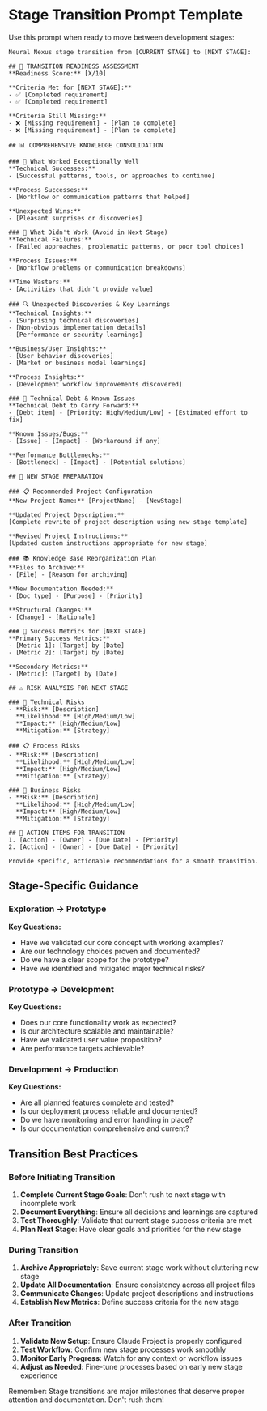 # Stage Transition Prompt Template

Use this prompt when ready to move between development stages:

```
Neural Nexus stage transition from [CURRENT STAGE] to [NEXT STAGE]:

## 🎯 TRANSITION READINESS ASSESSMENT
**Readiness Score:** [X/10]

**Criteria Met for [NEXT STAGE]:**
- ✅ [Completed requirement]
- ✅ [Completed requirement]

**Criteria Still Missing:**
- ❌ [Missing requirement] - [Plan to complete]
- ❌ [Missing requirement] - [Plan to complete]

## 📊 COMPREHENSIVE KNOWLEDGE CONSOLIDATION

### 🎉 What Worked Exceptionally Well
**Technical Successes:**
- [Successful patterns, tools, or approaches to continue]

**Process Successes:**
- [Workflow or communication patterns that helped]

**Unexpected Wins:**
- [Pleasant surprises or discoveries]

### 🚫 What Didn't Work (Avoid in Next Stage)
**Technical Failures:**
- [Failed approaches, problematic patterns, or poor tool choices]

**Process Issues:**
- [Workflow problems or communication breakdowns]

**Time Wasters:**
- [Activities that didn't provide value]

### 🔍 Unexpected Discoveries & Key Learnings
**Technical Insights:**
- [Surprising technical discoveries]
- [Non-obvious implementation details]
- [Performance or security learnings]

**Business/User Insights:**
- [User behavior discoveries]
- [Market or business model learnings]

**Process Insights:**
- [Development workflow improvements discovered]

### 🔧 Technical Debt & Known Issues
**Technical Debt to Carry Forward:**
- [Debt item] - [Priority: High/Medium/Low] - [Estimated effort to fix]

**Known Issues/Bugs:**
- [Issue] - [Impact] - [Workaround if any]

**Performance Bottlenecks:**
- [Bottleneck] - [Impact] - [Potential solutions]

## 🚀 NEW STAGE PREPARATION

### 📋 Recommended Project Configuration
**New Project Name:** [ProjectName] - [NewStage]

**Updated Project Description:**
[Complete rewrite of project description using new stage template]

**Revised Project Instructions:**
[Updated custom instructions appropriate for new stage]

### 📚 Knowledge Base Reorganization Plan
**Files to Archive:**
- [File] - [Reason for archiving]

**New Documentation Needed:**
- [Doc type] - [Purpose] - [Priority]

**Structural Changes:**
- [Change] - [Rationale]

### 🎯 Success Metrics for [NEXT STAGE]
**Primary Success Metrics:**
- [Metric 1]: [Target] by [Date]
- [Metric 2]: [Target] by [Date]

**Secondary Metrics:**
- [Metric]: [Target] by [Date]

## ⚠️ RISK ANALYSIS FOR NEXT STAGE

### 🔧 Technical Risks
- **Risk:** [Description]
  **Likelihood:** [High/Medium/Low]
  **Impact:** [High/Medium/Low]
  **Mitigation:** [Strategy]

### 📋 Process Risks
- **Risk:** [Description]
  **Likelihood:** [High/Medium/Low]
  **Impact:** [High/Medium/Low]
  **Mitigation:** [Strategy]

### 💼 Business Risks
- **Risk:** [Description]
  **Likelihood:** [High/Medium/Low]
  **Impact:** [High/Medium/Low]
  **Mitigation:** [Strategy]

## 📝 ACTION ITEMS FOR TRANSITION
1. [Action] - [Owner] - [Due Date] - [Priority]
2. [Action] - [Owner] - [Due Date] - [Priority]

Provide specific, actionable recommendations for a smooth transition.
```

## Stage-Specific Guidance

### Exploration → Prototype
**Key Questions:**
- Have we validated our core concept with working examples?
- Are our technology choices proven and documented?
- Do we have a clear scope for the prototype?
- Have we identified and mitigated major technical risks?

### Prototype → Development
**Key Questions:**
- Does our core functionality work as expected?
- Is our architecture scalable and maintainable?
- Have we validated user value proposition?
- Are performance targets achievable?

### Development → Production
**Key Questions:**
- Are all planned features complete and tested?
- Is our deployment process reliable and documented?
- Do we have monitoring and error handling in place?
- Is our documentation comprehensive and current?

## Transition Best Practices

### Before Initiating Transition
1. **Complete Current Stage Goals**: Don't rush to next stage with incomplete work
2. **Document Everything**: Ensure all decisions and learnings are captured
3. **Test Thoroughly**: Validate that current stage success criteria are met
4. **Plan Next Stage**: Have clear goals and priorities for the new stage

### During Transition
1. **Archive Appropriately**: Save current stage work without cluttering new stage
2. **Update All Documentation**: Ensure consistency across all project files
3. **Communicate Changes**: Update project descriptions and instructions
4. **Establish New Metrics**: Define success criteria for the new stage

### After Transition
1. **Validate New Setup**: Ensure Claude Project is properly configured
2. **Test Workflow**: Confirm new stage processes work smoothly
3. **Monitor Early Progress**: Watch for any context or workflow issues
4. **Adjust as Needed**: Fine-tune processes based on early new stage experience

Remember: Stage transitions are major milestones that deserve proper attention and documentation. Don't rush them!